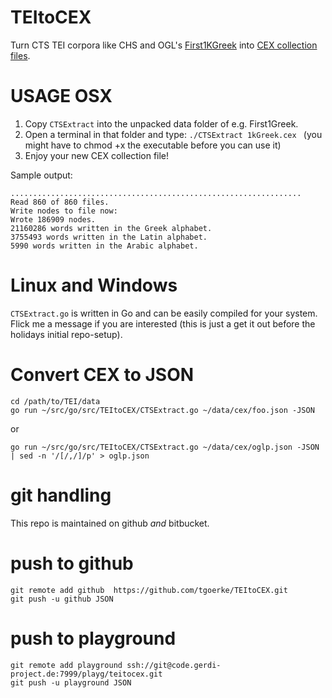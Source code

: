 # TEItoCEX
Turn CTS TEI corpora like CHS and OGL's [First1KGreek](http://opengreekandlatin.github.io/First1KGreek/) into [CEX collection files](https://github.com/cite-architecture/citedx/blob/master/docs/CEX-spec-3.0.md). 

# USAGE OSX

1. Copy `CTSExtract` into the unpacked data folder of e.g. First1Greek. 
2. Open a terminal in that folder and type: `./CTSExtract 1kGreek.cex ` (you might have to chmod +x the executable before you can use it)
3. Enjoy your new CEX collection file!

Sample output:

```
.................................................................
Read 860 of 860 files.
Write nodes to file now:
Wrote 186909 nodes.
21160286 words written in the Greek alphabet.
3755493 words written in the Latin alphabet.
5990 words written in the Arabic alphabet.
```

# Linux and Windows

`CTSExtract.go` is written in Go and can be easily compiled for your system. Flick me a message if you are interested (this is just a get it out before the holidays initial repo-setup).


# Convert CEX to JSON

```
cd /path/to/TEI/data
go run ~/src/go/src/TEItoCEX/CTSExtract.go ~/data/cex/foo.json -JSON
```

or
```
go run ~/src/go/src/TEItoCEX/CTSExtract.go ~/data/cex/oglp.json -JSON | sed -n '/[/,/]/p' > oglp.json
```

# git handling

This repo is maintained on github *and* bitbucket.

# push to github
```
git remote add github  https://github.com/tgoerke/TEItoCEX.git
git push -u github JSON
```

# push to playground
```
git remote add playground ssh://git@code.gerdi-project.de:7999/playg/teitocex.git
git push -u playground JSON
```

